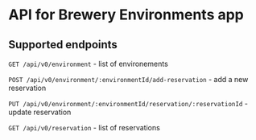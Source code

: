 # API for Brewery Environments app

## Supported endpoints

`GET /api/v0/environment` - list of environements

`POST /api/v0/environment/:environmentId/add-reservation` - add a new reservation

`PUT /api/v0/environment/:environmentId/reservation/:reservationId` - update reservation

`GET /api/v0/reservation` - list of reservations

